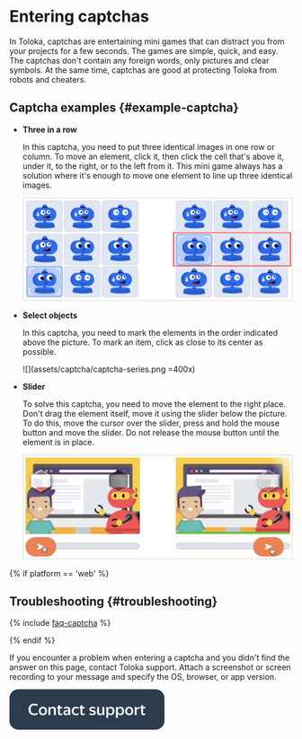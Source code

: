 # Entering captchas

In Toloka, captchas are entertaining mini games that can distract you from your projects for a few seconds. The games are simple, quick, and easy. The captchas don&apos;t contain any foreign words, only pictures and clear symbols. At the same time, captchas are good at protecting Toloka from robots and cheaters.

## Captcha examples {#example-captcha}

- **Three in a row**

  In this captcha, you need to put three identical images in one row or column. To move an element, click it, then click the cell that&apos;s above it, under it, to the right, or to the left from it. This mini game always has a solution where it&apos;s enough to move one element to line up three identical images.

  ![](assets/captcha/captcha-row.png)

- **Select objects**

  In this captcha, you need to mark the elements in the order indicated above the picture. To mark an item, click as close to its center as possible.

  ![](assets/captcha/captcha-series.png =400x)

- **Slider**

  To solve this captcha, you need to move the element to the right place. Don't drag the element itself, move it using the slider below the picture. To do this, move the cursor over the slider, press and hold the mouse button and move the slider. Do not release the mouse button until the element is in place.

  ![](assets/captcha/captcha-slider.png)

{% if platform == 'web' %}
## Troubleshooting {#troubleshooting}

{% include [faq-captcha](_includes/captcha.md) %}

{% endif %}

If you encounter a problem when entering a captcha and you didn&apos;t find the answer on this page, contact Toloka support. Attach a screenshot or screen recording to your message and specify the OS, browser, or app version.

[![](assets/buttons/contact-support.svg)](troubleshooting/troubleshooting.md#not_working_properly)

